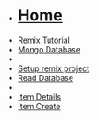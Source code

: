 <!-- docs/_sidebar.md -->
<!-- week 8 -->
* [<h1>Home</h1>](README.md)
* [Remix Tutorial](Block_REMIX/section_1/rmtutorial.md)
* [Mongo Database](Block_REMIX/section_2/library.md)
* <!-- week 9 -->
* [Setup remix project](Block_REMIX/section_3/readDatabase.md)
* [Read Database](Block_REMIX/section_4/moreDatabase.md)
* <!-- week 10 -->
* [Item Details](Block_REMIX/section_5/details.md)
* [Item Create](Block_REMIX/section_6/create.md)


<!-- docs/_sidebar.md 
New code for 2024  
* [Atlas Cluster](Block_REMIX/section_5/database.md)
-->